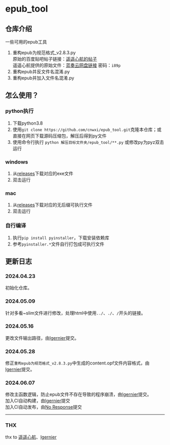# epub_tool<br>
## 仓库介绍<br>
一些可用的epub工具<br>
1. 重构epub为规范格式_v2.8.3.py<br>
原始的百度贴吧帖子链接：[遥遥心航的帖子](https://jump2.bdimg.com/p/8090221625)<br>
遥遥心航提供的原始文件：[蓝奏云网盘链接](https://wwb.lanzoub.com/b01k016hg) 密码：`i89p`<br>
3. 重构epub并反文件名混淆.py<br>
4. 重构epub并加入文件名混淆.py<br>

## 怎么使用？<br>
### python执行<br>
1. 下载python3.8<br>
2. 使用`git clone https://github.com/cnwxi/epub_tool.git`克隆本仓库；或直接在网页下载源码压缩包，解压后得到py文件<br>
3. 使用命令行执行 `python 解压目标文件夹/epub_tool/**.py` 或修改py为pyz双击运行<br>
### windows<br>
1. 从[releases](https://github.com/cnwxi/epub_tool/releases)下载对应的exe文件<br>
2. 双击运行<br>
### mac<br>
1. 从[releases](https://github.com/cnwxi/epub_tool/releases)下载对应的无后缀可执行文件<br>
2. 双击运行<br>
### 自行编译
1. 执行`pip install pyinstaller`，下载安装依赖库
2. 参考`pyinstaller.*`文件自行打包成可执行文件

## 更新日志<br>
### 2024.04.23<br>
初始化仓库。<br>
### 2024.05.09<br>
针对多看~slim文件进行修改，处理html中使用`../`、`./`、`/`开头的链接。<br>

### 2024.05.16<br>
更改文件输出路径，由[lgernier](https://github.com/lgernierO)提交。<br>
### 2024.05.28<br>
修正`重构epub为规范格式_v2.8.3.py`中生成的content.opf文件内容格式，由[lgernier](https://github.com/lgernierO)提交。<br>
### 2024.06.07<br>
修改主函数逻辑，防止epub文件不存在导致的程序崩溃，由[lgernier](https://github.com/lgernierO)提交。<br>
加入CI自动构建，由[lgernier](https://github.com/lgernierO)提交<br>
加入CI自动发布，由[No Response](https://github.com/cnwxi)提交<br>

---

### THX<br>
thx to [遥遥心航](https://tieba.baidu.com/home/main?id=tb.1.7f262ae1.5_dXQ2Jp0F0MH9YJtgM2Ew)、[lgernier](https://github.com/lgernierO)<br>
